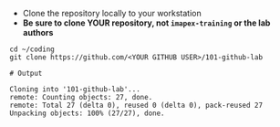 
* Clone the repository locally to your workstation
* **Be sure to clone YOUR repository, not `imapex-training` or the lab authors**

```
cd ~/coding
git clone https://github.com/<YOUR GITHUB USER>/101-github-lab
```
```
# Output

Cloning into '101-github-lab'...
remote: Counting objects: 27, done.
remote: Total 27 (delta 0), reused 0 (delta 0), pack-reused 27
Unpacking objects: 100% (27/27), done.
```

